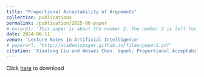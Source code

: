 ```yaml
---
title: "Proportional Acceptability of Arguments"
collection: publications
permalink: /publication/2025-06-paper
# excerpt: 'This paper is about the number 2. The number 3 is left for future work.'
date: 2024-06-11
venue: 'Lecture Notes in Artificial Intelligence'
# paperurl: 'http://academicpages.github.io/files/paper2.pdf'
citation: 'Xiaolong Liu and Weiwei Chen. &quot; Proportional Acceptability of Arguments.&quot; In <i>Proceedings of 6th International Conference on Logic and Argumentation (CLAR 2025)</i>. Springer, 2025.'
---
```


Click [here](https://drive.google.com/file/d/15TaAnzYBmbnGuMcg_pYTNhE_dlLzYxhL/view?usp=sharing) to download


<!-- The contents above will be part of a list of publications, if the user clicks the link for the publication than the contents of section will be rendered as a full page, allowing you to provide more information about the paper for the reader. When publications are displayed as a single page, the contents of the above "citation" field will automatically be included below this section in a smaller font. -->
